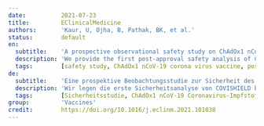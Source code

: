 ```yaml
---
date:          2021-07-23
title:         EClinicalMedicine
authors:       'Kaur, U, Ojha, B, Pathak, BK, et al.'
status:        default
en:
  subtitle:    'A prospective observational safety study on ChAdOx1 nCoV-19 corona virus vaccine (recombinant) use in healthcare workers - first results from India'
  description: 'We provide the first post-approval safety analysis of COVISHIELD in health care workers (HCWs) in northern India. This continuing prospective observational study (February 2021 to May 2022) enrolled participants ≥18 years receiving COVISHIELD vaccination. Primary outcome was safety and reactogenicity. Categories (FDA toxicity grading) and outcomes of adverse events following immunization (AEFIs) were recorded, causality assessment performed, and risk factors analysed. We present the results of an interim analysis of 804 participants. AEFIs following first dose were reported in 321 (40%; systemic involvement in 248). Among 730 participants who completed a 7-day follow-up post second dose, AEFIs occurred in 115 (15.7%; systemic in 99). Majority of AEFIs were mild-moderate and resolved spontaneously. Serious AEFIs, leading to hospitalization was noticed in 1 (0.1%) participant with suspicion of immunization stress related response (ISRR). AEFIs of grade 3 severity (FDA) were recorded in 4 participants (0.5%). No deaths were recorded. Regression analysis showed increased risk of AEFIs in younger individuals, a two times higher odds in females, those with hypertension or with history of allergy; and three times higher odds in individuals with hypothyroidism. COVISHIELD carries an overall favourable safety profile with AEFI rates much less than reported for other adenoviral vaccines. Females, those with hypertension, individuals with history of allergy and hypothyroidism may need watchful vaccine administration. This being an interim analysis and based on healthcare workers who may not reflect the general population demographics, larger inclusive studies are warranted for confirming the findings.'
  tags:        [safety study, ChAdOx1 nCoV-19 corona virus vaccine, post-approval, AEFI, India, risk, thyroid]
de:
  subtitle:    'Eine prospektive Beobachtungsstudie zur Sicherheit des (rekombinanten) Impfstoffs ChAdOx1 nCoV-19 gegen Coronaviren bei Beschäftigten im Gesundheitswesen - erste Ergebnisse aus Indien'
  description: 'Wir legen die erste Sicherheitsanalyse von COVISHIELD bei Beschäftigten des Gesundheitswesens in Nordindien nach der Zulassung vor. In diese fortlaufende prospektive Beobachtungsstudie (Februar 2021 bis Mai 2022) wurden Teilnehmer ≥18 Jahre aufgenommen, die mit COVISHIELD geimpft wurden. Primärer Endpunkt war die Sicherheit und Reaktogenität. Die Kategorien (FDA-Toxizitätseinstufung) und Ergebnisse der unerwünschten Ereignisse nach der Impfung (AEFIs) wurden erfasst, eine Kausalitätsbewertung durchgeführt und die Risikofaktoren analysiert. Wir präsentieren die Ergebnisse einer Zwischenanalyse von 804 Teilnehmern. AEFIs nach der ersten Dosis wurden bei 321 (40 %) gemeldet; systemische Beteiligung bei 248). Von den 730 Teilnehmern, die eine 7-tägige Nachbeobachtung nach der zweiten Dosis absolvierten, traten AEFIs bei 115 (15,7 %; systemisch bei 99) auf. Die Mehrzahl der AEFIs war leicht bis mittelschwer und klang spontan ab. Schwerwiegende AEFIs, die zu einem Krankenhausaufenthalt führten, wurden bei einem Teilnehmer (0,1 %) festgestellt, bei dem der Verdacht auf eine immunisationsbedingte Stressreaktion (ISRR) bestand. AEFIs des Schweregrads 3 (FDA) wurden bei 4 Teilnehmern (0,5 %) festgestellt. Es wurden keine Todesfälle verzeichnet. Die Regressionsanalyse ergab ein erhöhtes Risiko für AEFIs bei jüngeren Personen, eine doppelt so hohe Wahrscheinlichkeit bei Frauen, bei Personen mit Bluthochdruck oder mit einer Allergie in der Vorgeschichte und eine dreifach höhere Wahrscheinlichkeit bei Personen mit Hypothyreose. COVISHIELD weist ein insgesamt günstiges Sicherheitsprofil auf, und die AEFI-Raten sind wesentlich geringer als bei anderen adenoviralen Impfstoffen. Bei Frauen, Personen mit Bluthochdruck, Personen mit Allergien in der Vorgeschichte und Hypothyreose muss der Impfstoff möglicherweise mit Vorsicht verabreicht werden. Da es sich um eine vorläufige Analyse handelt, die sich auf Mitarbeiter des Gesundheitswesens stützt, die möglicherweise nicht die allgemeine Bevölkerungsdemografie widerspiegeln, sind größere, umfassende Studien erforderlich, um die Ergebnisse zu bestätigen.' 
  tags:        [Sicherheitsstudie, ChAdOx1 nCoV-19 Coronavirus-Impfstoff, Nachzulassung, AEFI, Indien, Risiko, Schilddrüse]
group:         'Vaccines'
credit:        https://doi.org/10.1016/j.eclinm.2021.101038
---
```

